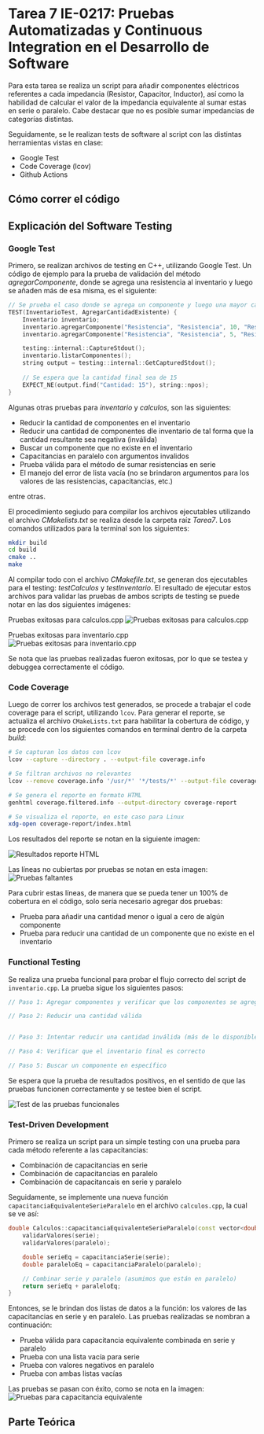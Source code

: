 # Tarea 7 IE-0217: Pruebas Automatizadas y Continuous Integration en el Desarrollo de Software

Para esta tarea se realiza un script para añadir componentes eléctricos referentes a cada impedancia (Resistor, Capacitor, Inductor), así como la habilidad de calcular el valor de la impedancia equivalente al sumar estas en serie o paralelo. Cabe destacar que no es posible sumar impedancias de categorías distintas. 

Seguidamente, se le realizan tests de software al script con las distintas herramientas vistas en clase:
- Google Test
- Code Coverage (lcov)
- Github Actions


## Cómo correr el código




## Explicación del Software Testing

### Google Test
 
Primero, se realizan archivos de testing en C++, utilizando Google Test. Un código de ejemplo para la prueba de validación del método *agregarComponente*, donde se agrega una resistencia al inventario y luego se añaden más de esa misma, es el siguiente:

```cpp
// Se prueba el caso donde se agrega un componente y luego una mayor cantidad del mismo componente
TEST(InventarioTest, AgregarCantidadExistente) {
    Inventario inventario;
    inventario.agregarComponente("Resistencia", "Resistencia", 10, "Resistencia de 10 ohms");
    inventario.agregarComponente("Resistencia", "Resistencia", 5, "Resistencia de 10 ohms");

    testing::internal::CaptureStdout();
    inventario.listarComponentes();
    string output = testing::internal::GetCapturedStdout();
    
    // Se espera que la cantidad final sea de 15
    EXPECT_NE(output.find("Cantidad: 15"), string::npos);
}
```

Algunas otras pruebas para _inventario_ y _calculos_, son las siguientes:
- Reducir la cantidad de componentes en el inventario
- Reducir una cantidad de componentes dle inventario de tal forma que la cantidad resultante sea negativa (inválida)
- Buscar un componente que no existe en el inventario
- Capacitancias en paralelo con argumentos invalidos
- Prueba válida para el método de sumar resistencias en serie
- El manejo del error de lista vacía (no se brindaron argumentos para los valores de las resistencias, capacitancias, etc.)

entre otras.

El procedimiento segiudo para compilar los archivos ejecutables utilizando el archivo *CMakelists.txt* se realiza desde la carpeta raíz _Tarea7_. Los comandos utilizados para la terminal son los siguientes:

```bash
mkdir build 
cd build
cmake ..
make
```

Al compilar todo con el archivo *CMakefile.txt*, se generan dos ejecutables para el testing: *testCalculos* y *testInventario*. El resultado de ejecutar estos archivos para validar las pruebas de ambos scripts de testing se puede notar en las dos siguientes imágenes:


Pruebas exitosas para calculos.cpp
![Pruebas exitosas para calculos.cpp](imagenes/PruebaCalculosGoogleTest.png)


Pruebas exitosas para inventario.cpp
![Pruebas exitosas para inventario.cpp](imagenes/PruebaInventarioGoogleTest.png)


Se nota que las pruebas realizadas fueron exitosas, por lo que se testea y debuggea correctamente el código. 

### Code Coverage

Luego de correr los archivos test generados, se procede a trabajar el code coverage para el script, utilizando `lcov`. Para generar el reporte, se actualiza el archivo `CMakeLists.txt` para habilitar la cobertura de código, y se procede con los siguientes comandos en terminal dentro de la carpeta *build*:

```bash
# Se capturan los datos con lcov
lcov --capture --directory . --output-file coverage.info  

# Se filtran archivos no relevantes
lcov --remove coverage.info '/usr/*' '*/tests/*' --output-file coverage.filtered.info

# Se genera el reporte en formato HTML
genhtml coverage.filtered.info --output-directory coverage-report

# Se visualiza el reporte, en este caso para Linux
xdg-open coverage-report/index.html
```

Los resultados del reporte se notan en la siguiente imagen:

![Resultados reporte HTML](imagenes/ReporteHTML.png)

Las líneas no cubiertas por pruebas se notan en esta imagen:
![Pruebas faltantes](imagenes/LineasNoCubiertasInventario.png)

Para cubrir estas líneas, de manera que se pueda tener un 100% de cobertura en el código, solo sería necesario agregar dos pruebas:
- Prueba para añadir una cantidad menor o igual a cero de algún componente
- Prueba para reducir una cantidad de un componente que no existe en el inventario

### Functional Testing

Se realiza una prueba funcional para probar el flujo correcto del script de `inventario.cpp`. La prueba sigue los siguientes pasos:

```cpp
// Paso 1: Agregar componentes y verificar que los componentes se agregaron correctamente

// Paso 2: Reducir una cantidad válida


// Paso 3: Intentar reducir una cantidad inválida (más de lo disponible)

// Paso 4: Verificar que el inventario final es correcto

// Paso 5: Buscar un componente en específico

```
Se espera que la prueba de resultados positivos, en el sentido de que las pruebas funcionen correctamente y se testee bien el script.

![Test de las pruebas funcionales](imagenes/MakeFunctionalTesting.png)

### Test-Driven Development

Primero se realiza un script para un simple testing con una prueba para cada método referente a las capacitancias: 
- Combinación de capacitancias en serie
- Combinación de capacitancias en paralelo
- Combinación de capacitancais en serie y paralelo

Seguidamente, se implemente una nueva función `capacitanciaEquivalenteSerieParalelo` en el archivo `calculos.cpp`, la cual se ve así:

```cpp
double Calculos::capacitanciaEquivalenteSerieParalelo(const vector<double>& serie, const vector<double>& paralelo) {
    validarValores(serie);
    validarValores(paralelo);

    double serieEq = capacitanciaSerie(serie);
    double paraleloEq = capacitanciaParalelo(paralelo);

    // Combinar serie y paralelo (asumimos que están en paralelo)
    return serieEq + paraleloEq;
}
```

Entonces, se le brindan dos listas de datos a la función: los valores de las capacitancias en serie y en paralelo. Las pruebas realizadas se nombran a continuación:
- Prueba válida para capacitancia equivalente combinada en serie y paralelo
- Prueba con una lista vacía para serie
- Prueba con valores negativos en paralelo
- Prueba con ambas listas vacías

Las pruebas se pasan con éxito, como se nota en la imagen:
![Pruebas para capacitancia equivalente](imagenes/ResultadosTestCapacitanciaEq.png)



## Parte Teórica